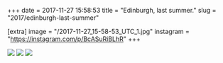 +++
date = 2017-11-27 15:58:53
title = "Edinburgh, last summer."
slug = "2017/edinburgh-last-summer"

[extra]
image = "/2017-11-27_15-58-53_UTC_1.jpg"
instagram = "https://instagram.com/p/BcASuRiBLhR"
+++

<img src="/2017-11-27_15-58-53_UTC_1.jpg" />

<img src="/2017-11-27_15-58-53_UTC_2.jpg" />

<img src="/2017-11-27_15-58-53_UTC_3.jpg" />
